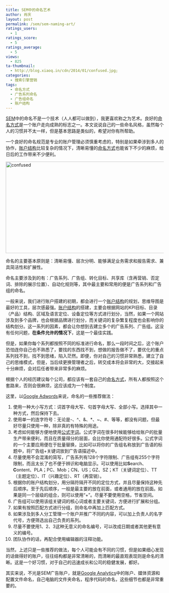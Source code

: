 ```yaml
---
title: SEM中的命名艺术
author: 肖庆
layout: post
permalink: /sem/sem-naming-art/
ratings_users:
  - 1
ratings_score:
  - 5
ratings_average:
  - 5
views:
  - 825
ta-thumbnail:
  - http://blog.xiaoq.in/cdn/2014/01/confused.jpg;
categories:
  - 搜索引擎营销
tags:
  - 命名方式
  - 广告系列命名
  - 广告组命名
  - 账户结构
---
```

<span class='wp_keywordlink'><a href="http://blog.xiaoq.in/sem/" title="SEM搜索引擎营销" target="_blank">SEM</a></span>中的命名不是一个技术（人人都可以做到），我更喜欢称之为艺术。良好的<span class='wp_keywordlink_affiliate'><a href="http://blog.xiaoq.in/tag/%e5%91%bd%e5%90%8d%e6%96%b9%e5%bc%8f/" title="查看命名方式中的全部文章" target="_blank">命名方式</a></span>是一个账户走向成熟的标志之一。本文说说自己的一些命名风格，虽然每个人的习惯并不太一样，但是基本思路是类似的，希望对你有所帮助。

一个良好的命名规范是专业的账户管理必须慎重考虑的，特别是如果牵涉到多人的协作，<span class='wp_keywordlink_affiliate'><a href="http://blog.xiaoq.in/tag/%e8%b4%a6%e6%88%b7%e7%bb%93%e6%9e%84/" title="查看账户结构中的全部文章" target="_blank">账户结构</a></span>比较复杂的情况下，清晰易懂的<span class='wp_keywordlink_affiliate'><a href="http://blog.xiaoq.in/tag/%e5%91%bd%e5%90%8d%e6%96%b9%e5%bc%8f/" title="查看命名方式中的全部文章" target="_blank">命名方式</a></span>也能省下不少的麻烦，给日后的工作带来不少便利。

<img class="alignnone size-full wp-image-1562" alt="confused" src="http://blog.xiaoq.in/cdn/2014/01/confused.jpg" width="610" height="291" />

命名的主要基本原则是：清晰易懂、层次分明、能够满足业务需求和报告需求、兼具简洁性和扩展性。

命名主要涉及到的有：广告系列、广告组、转化目标、共享库（含再营销、否定词、排除的展示位置）、自动化规则等，其中最主要和常用的便是广告系列和广告组的命名。

一般来说，我们进行账户搭建的初期，都会进行一个<span class='wp_keywordlink_affiliate'><a href="http://blog.xiaoq.in/tag/%e8%b4%a6%e6%88%b7%e7%bb%93%e6%9e%84/" title="查看账户结构中的全部文章" target="_blank">账户结构</a></span>的规划，思维导图是最好的工具，层次感最强。<span class='wp_keywordlink_affiliate'><a href="http://blog.xiaoq.in/tag/%e8%b4%a6%e6%88%b7%e7%bb%93%e6%9e%84/" title="查看账户结构中的全部文章" target="_blank">账户结构</a></span>的搭建，主要会根据网站的KPI目标、目录（产品）结构、区域及语言定位、设备定位等方式进行划分，当然，如果一个网站涉及到多个品牌，也会根据品牌进行划分，而关键词的复杂繁复程度也会影响你的结构划分。这一系列的因素，都会让你想到去建立多个的广告系列、广告组。这没有任何问题，**在条件允许的情况下**，这是一个最佳实践。

但是，如果你每个系列都按照不同的标准进行命名，那么一段时间之后，这个账户恐怕连你自己也不熟悉了，要找的东西找不到，想做的报告做不了，要优化的重点系列找不到，找不到思绪，陷入茫然。即便，你对自己的习惯非常熟悉，建立了自己的思维模式，但是，当后续更换管理者之后，转交成本将会非常的大，交接起来十分麻烦，会对后任者带来非常多的麻烦。

根据个人的经历建议每个公司，都应该有一套自己的<span class='wp_keywordlink_affiliate'><a href="http://blog.xiaoq.in/tag/%e5%91%bd%e5%90%8d%e6%96%b9%e5%bc%8f/" title="查看命名方式中的全部文章" target="_blank">命名方式</a></span>，所有人都按照这个套路来，否则会很麻烦，这应该成为一个制度。

这里，以<span class='wp_keywordlink'><a href="http://blog.xiaoq.in/google-adwords/" title="Google Adwords" target="_blank">Google Adwords</a></span>来说，命名的一些推荐做法：

1.  使用一种大小写方式：词首字母大写、句首字母大写、全部小写。选择其中一种方式，然后保持下去。
2.  使用单一的连字符号：无论是-、^、&、*、~、#、等等，都没有问题，但最好尽量只使用一种，除非真的有特殊的用途。
3.  考虑如何能够方便地使用<a title="公式字词" href="https://support.google.com/adwords/editor/answer/94246?hl=zh-Hans" target="_blank">公式字词</a>。公式字词在很多时候能够给给账户的批量生产带来便利，而且在质量得分的层面，会比你使用通配符好很多。公式字词的一个主要应用便在于批量替换，比如可以将你的广告组名称放到广告语的标题中，将广告组+关键词放到广告语描述中。
4.  尽量使用不会混淆的简写，广告系列有128个字符限制、广告组有255个字符限制，而且太长了也不便于辨识和电脑显示。可以使用比如**S**earch、**C**ontent、PLA；PC、Mob；CN、US；GZ、SZ；KT（关键词定位）、TT（主题定位）、IT（兴趣定位）、RT（再营销）。
5.  根据你的账户结构划分，用分隔符隔开不同的定位方式，并且尽量保持这种先后顺序。至于先后顺序，一般是最主要的放在前面，或者通用的放在前面。如果是同一个层级的组合，则可以使用“+”。尽量不要使用空格，节省空间。
6.  广告组可以使用该组关键词的核心词或者主要关键词，方便进行扩展和分组。
7.  如果有按照匹配方式进行分组，则命名中再加上匹配方式。
8.  如果涉及到多人分工管理一个账户并推广不同的内容，可以加上负责人的名字代号，方便筛选出自己负责的系列。
9.  尽量不要使用1、2、3这种无意义的命名编号，可以改成日期或者其他更有意义的编号。
10. 团队协作的话，再配合使用编辑器的注释功能。

当然，上述只是一些推荐的做法，每个人可能会有不同的习惯，但是如果细心发现的话做得好的账户，往往结构都是非常清晰的，而清晰的最直观表现则是命名的清晰。这是一个好习惯，对于自己的迅速成长和公司的稳健发展，都好。

其实来说，不光是SEM广告账户，就是<span class='wp_keywordlink'><a href="http://blog.xiaoq.in/google-analytics/" title="Google Analytics" target="_blank">Google Analytics</a></span>中的账户、媒体资源和配置文件命名，自己电脑的文件夹命名，程序代码的命名，这些细节也都是非常重要的。